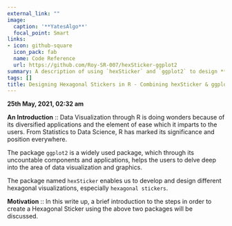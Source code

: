 ```yaml
---
external_link: ""
image:
  caption: '**YatesAlgo**'
  focal_point: Smart
links:
- icon: github-square
  icon_pack: fab
  name: Code Reference
  url: https://github.com/Roy-SR-007/hexSticker-ggplot2
summary: A description of using `hexSticker` and `ggplot2` to design **Hexagonal Stickers** for R-packages. 
tags: []
title: Designing Hexagonal Stickers in R - Combining hexSticker & ggplot2
---
```


**25th May, 2021, 02:32 am**

**An Introduction** :: Data Visualization through R is doing wonders because of its diversified applications and the element of ease which it imparts to the users. From Statistics to Data Science, R has marked its significance and position everywhere.

The package `ggplot2` is a widely used package, which through its uncountable components and applications, helps the users to delve deep into the area of data visualization and graphics.

The package named `hexSticker` enables us to develop and design different hexagonal visualizations, especially `hexagonal stickers`.

**Motivation** :: In this write up, a brief introduction to the steps in order to create a Hexagonal Sticker using the above two packages will be discussed.